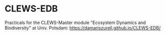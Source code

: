 # CLEWS-EDB
Practicals for the CLEWS-Master module "Ecosystem Dynamics and Biodiversity" at Univ. Potsdam: https://damariszurell.github.io/CLEWS-EDB/
